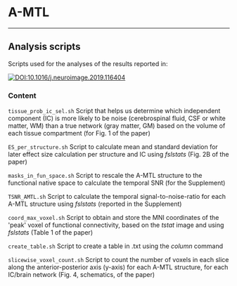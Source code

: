 # A-MTL
---
## Analysis scripts
Scripts used for the analyses of the results reported in:

[![DOI:10.1016/j.neuroimage.2019.116404](https://zenodo.org/badge/DOI/10.1016/j.neuroimage.2019.116404.svg)](https://doi.org/10.1016/j.neuroimage.2019.116404)
### Content

`tissue_prob_ic_sel.sh` Script that helps us determine which independent component (IC) is more likely to be noise (cerebrospinal fluid, CSF or white matter, WM) than a true network (gray matter, GM) based on the volume of each tissue compartment (for Fig. 1 of the paper)

`ES_per_structure.sh` Script to calculate mean and standard deviation for later effect size calculation per structure and IC using *fslstats* (Fig. 2B of the paper)

`masks_in_fun_space.sh` Script to rescale the A-MTL structure to the functional native space to calculate the temporal SNR (for the Supplement)

`TSNR_AMTL.sh` Script to calculate the temporal signal-to-noise-ratio for each A-MTL structure using *fslstats* (reported in the Supplement)

`coord_max_voxel.sh` Script to obtain and store the MNI coordinates of the 'peak' voxel of functional connectivity, based on the *tstat* image and using *fslstats* (Table 1 of the paper)

`create_table.sh` Script to create a table in .txt using the *column* command

`slicewise_voxel_count.sh` Script to count the number of voxels in each slice along the anterior-posterior axis (y-axis) for each A-MTL structure, for each IC/brain network (Fig. 4, schematics, of the paper)
